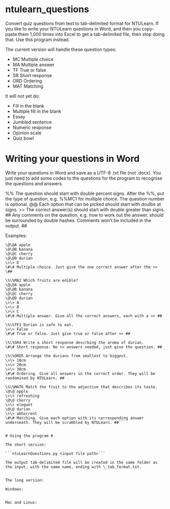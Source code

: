 # ntulearn_questions
Convert quiz questions from text to tab-delimited format for NTULearn.
If you like to write your NTULearn questions in Word, and then you copy-paste them 1,000 times into Excel to get a tab-delimited file, then stop doing that. Use this program instead.

The current version will handle these question types:
- MC Multiple choice
- MA Multiple answer
- TF True or false
- SR Short response
- ORD Ordering
- MAT Matching

It will not yet do:
- Fill in the blank
- Multiple fill in the blank
- Essay 
- Jumbled sentence
- Numeric response
- Opinion scale
- Quiz bowl


# Writing your questions in Word #

Write your questions in Word and save as a UTF-8 .txt file (not .docx). You just need to add some codes to the questions for the program to recognise the questions and answers.

\%\% The question should start with double percent signs. After the %%, put the type of question, e.g. %%MC1 for multiple choice. The question number is optional.
\@\@ Each option that can be picked should start with doulbe at signs.
\>\> The correct answer(s) should start with double greater than signs.
\#\# Any comments on the question, e.g. how to work out the answer, should be surrounded by double hashes. Comments won't be included in the output. ##

Examples:

```\%\%MC1 Which fruit smells bad?
\@\@A apple
\@\@B banana
\@\@C cherry
\@\@D durian
\>\> D
\#\# Multiple choice. Just give the one correct answer after the >> \##

\%\%MA2 Which fruits are edible?
\@\@A apple
\@\@B banana
\@\@C cherry
\@\@D durian
\>\> A
\>\> B
\>\> C
\#\# Multiple answer. Give all the correct answers, each with a >> ##

\%\%TF3 Durian is safe to eat.
\>\> False
\#\# True or false. Just give true or false after >> ##

\%\%SR4 Write a short response descrbing the aroma of durian.
\#\# Short response. No >> answers needed, just give the question. ##

\%\%ORD5 Arrange the durians from smallest to biggest.
\>\> 10cm
\>\> 20cm
\>\> 30cm
\#\# Ordering. Give all answers in the correct order. They will be randomised by NTULearn. ##

\%\%MAT6 Match the fruit to the adjective that describes its taste.
\@\@ apple
\>\> refreshing
\@\@ cherry
\>\> elegant
\@\@ durian
\>\> abhorrent
\#\# Matching. Give each option with its corresponding answer underneath. They will be scrambled by NTULearn. ##```


# Using the program #

The short version:

```ntuLearnQuestions.py <input file path>```

The output tab-delimited file will be created in the same folder as the input, with the same name, ending with \_tab_format.txt.


The long version:

Windows:


Mac and Linux:

